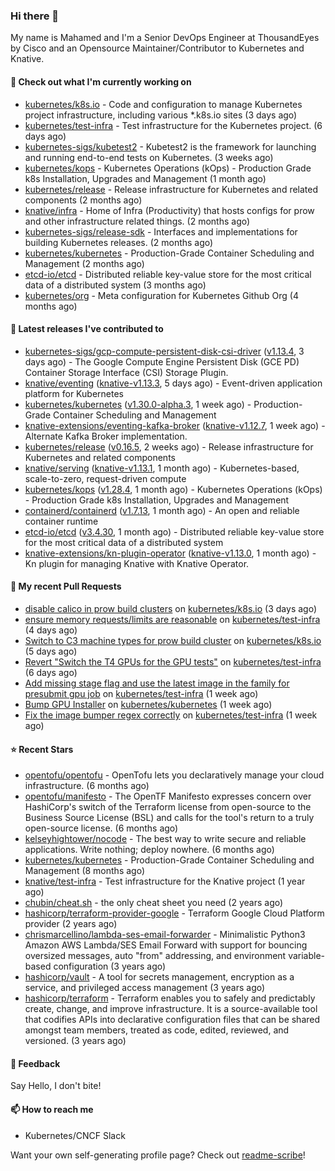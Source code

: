 ### Hi there 👋

My name is Mahamed and I'm a Senior DevOps Engineer at ThousandEyes by Cisco and an Opensource Maintainer/Contributor to Kubernetes and Knative.

#### 👷 Check out what I'm currently working on

- [kubernetes/k8s.io](https://github.com/kubernetes/k8s.io) - Code and configuration to manage Kubernetes project infrastructure, including various *.k8s.io sites (3 days ago)
- [kubernetes/test-infra](https://github.com/kubernetes/test-infra) - Test infrastructure for the Kubernetes project. (6 days ago)
- [kubernetes-sigs/kubetest2](https://github.com/kubernetes-sigs/kubetest2) - Kubetest2 is the framework for launching and running end-to-end tests on Kubernetes. (3 weeks ago)
- [kubernetes/kops](https://github.com/kubernetes/kops) - Kubernetes Operations (kOps) - Production Grade k8s Installation, Upgrades and Management (1 month ago)
- [kubernetes/release](https://github.com/kubernetes/release) - Release infrastructure for Kubernetes and related components (2 months ago)
- [knative/infra](https://github.com/knative/infra) - Home of Infra (Productivity) that hosts configs for prow and other infrastructure related things. (2 months ago)
- [kubernetes-sigs/release-sdk](https://github.com/kubernetes-sigs/release-sdk) - Interfaces and implementations for building Kubernetes releases. (2 months ago)
- [kubernetes/kubernetes](https://github.com/kubernetes/kubernetes) - Production-Grade Container Scheduling and Management (2 months ago)
- [etcd-io/etcd](https://github.com/etcd-io/etcd) - Distributed reliable key-value store for the most critical data of a distributed system (3 months ago)
- [kubernetes/org](https://github.com/kubernetes/org) - Meta configuration for Kubernetes Github Org (4 months ago)

#### 🔭 Latest releases I've contributed to

- [kubernetes-sigs/gcp-compute-persistent-disk-csi-driver](https://github.com/kubernetes-sigs/gcp-compute-persistent-disk-csi-driver) ([v1.13.4](https://github.com/kubernetes-sigs/gcp-compute-persistent-disk-csi-driver/releases/tag/v1.13.4), 3 days ago) - The Google Compute Engine Persistent Disk (GCE PD) Container Storage Interface (CSI) Storage Plugin.
- [knative/eventing](https://github.com/knative/eventing) ([knative-v1.13.3](https://github.com/knative/eventing/releases/tag/knative-v1.13.3), 5 days ago) - Event-driven application platform for Kubernetes
- [kubernetes/kubernetes](https://github.com/kubernetes/kubernetes) ([v1.30.0-alpha.3](https://github.com/kubernetes/kubernetes/releases/tag/v1.30.0-alpha.3), 1 week ago) - Production-Grade Container Scheduling and Management
- [knative-extensions/eventing-kafka-broker](https://github.com/knative-extensions/eventing-kafka-broker) ([knative-v1.12.7](https://github.com/knative-extensions/eventing-kafka-broker/releases/tag/knative-v1.12.7), 1 week ago) - Alternate Kafka Broker implementation.
- [kubernetes/release](https://github.com/kubernetes/release) ([v0.16.5](https://github.com/kubernetes/release/releases/tag/v0.16.5), 2 weeks ago) - Release infrastructure for Kubernetes and related components
- [knative/serving](https://github.com/knative/serving) ([knative-v1.13.1](https://github.com/knative/serving/releases/tag/knative-v1.13.1), 1 month ago) - Kubernetes-based, scale-to-zero, request-driven compute
- [kubernetes/kops](https://github.com/kubernetes/kops) ([v1.28.4](https://github.com/kubernetes/kops/releases/tag/v1.28.4), 1 month ago) - Kubernetes Operations (kOps) - Production Grade k8s Installation, Upgrades and Management
- [containerd/containerd](https://github.com/containerd/containerd) ([v1.7.13](https://github.com/containerd/containerd/releases/tag/v1.7.13), 1 month ago) - An open and reliable container runtime
- [etcd-io/etcd](https://github.com/etcd-io/etcd) ([v3.4.30](https://github.com/etcd-io/etcd/releases/tag/v3.4.30), 1 month ago) - Distributed reliable key-value store for the most critical data of a distributed system
- [knative-extensions/kn-plugin-operator](https://github.com/knative-extensions/kn-plugin-operator) ([knative-v1.13.0](https://github.com/knative-extensions/kn-plugin-operator/releases/tag/knative-v1.13.0), 1 month ago) - Kn plugin for managing Knative with Knative Operator.

#### 🔨 My recent Pull Requests

- [disable calico in prow build clusters](https://github.com/kubernetes/k8s.io/pull/6543) on [kubernetes/k8s.io](https://github.com/kubernetes/k8s.io) (3 days ago)
- [ensure memory requests/limits are reasonable](https://github.com/kubernetes/test-infra/pull/32175) on [kubernetes/test-infra](https://github.com/kubernetes/test-infra) (4 days ago)
- [Switch to C3 machine types for prow build cluster](https://github.com/kubernetes/k8s.io/pull/6525) on [kubernetes/k8s.io](https://github.com/kubernetes/k8s.io) (5 days ago)
- [Revert &#34;Switch the T4 GPUs for the GPU tests&#34;](https://github.com/kubernetes/test-infra/pull/32147) on [kubernetes/test-infra](https://github.com/kubernetes/test-infra) (6 days ago)
- [Add missing stage flag and use the latest image in the family for presubmit gpu job](https://github.com/kubernetes/test-infra/pull/32115) on [kubernetes/test-infra](https://github.com/kubernetes/test-infra) (1 week ago)
- [Bump GPU Installer](https://github.com/kubernetes/kubernetes/pull/123600) on [kubernetes/kubernetes](https://github.com/kubernetes/kubernetes) (1 week ago)
- [Fix the image bumper regex correctly](https://github.com/kubernetes/test-infra/pull/32072) on [kubernetes/test-infra](https://github.com/kubernetes/test-infra) (1 week ago)

#### ⭐ Recent Stars

- [opentofu/opentofu](https://github.com/opentofu/opentofu) - OpenTofu lets you declaratively manage your cloud infrastructure. (6 months ago)
- [opentofu/manifesto](https://github.com/opentofu/manifesto) - The OpenTF Manifesto expresses concern over HashiCorp&#39;s switch of the Terraform license from open-source to the Business Source License (BSL) and calls for the tool&#39;s return to a truly open-source license. (6 months ago)
- [kelseyhightower/nocode](https://github.com/kelseyhightower/nocode) - The best way to write secure and reliable applications. Write nothing; deploy nowhere. (6 months ago)
- [kubernetes/kubernetes](https://github.com/kubernetes/kubernetes) - Production-Grade Container Scheduling and Management (8 months ago)
- [knative/test-infra](https://github.com/knative/test-infra) - Test infrastructure for the Knative project (1 year ago)
- [chubin/cheat.sh](https://github.com/chubin/cheat.sh) - the only cheat sheet you need (2 years ago)
- [hashicorp/terraform-provider-google](https://github.com/hashicorp/terraform-provider-google) - Terraform Google Cloud Platform provider (2 years ago)
- [chrismarcellino/lambda-ses-email-forwarder](https://github.com/chrismarcellino/lambda-ses-email-forwarder) - Minimalistic Python3 Amazon AWS Lambda/SES Email Forward with support for bouncing oversized messages, auto &#34;from&#34; addressing, and environment variable-based configuration (3 years ago)
- [hashicorp/vault](https://github.com/hashicorp/vault) - A tool for secrets management, encryption as a service, and privileged access management (3 years ago)
- [hashicorp/terraform](https://github.com/hashicorp/terraform) - Terraform enables you to safely and predictably create, change, and improve infrastructure. It is a source-available tool that codifies APIs into declarative configuration files that can be shared amongst team members, treated as code, edited, reviewed, and versioned. (3 years ago)

#### 💬 Feedback

Say Hello, I don't bite!

#### 📫 How to reach me

- Kubernetes/CNCF Slack

Want your own self-generating profile page? Check out [readme-scribe](https://github.com/muesli/readme-scribe)!


